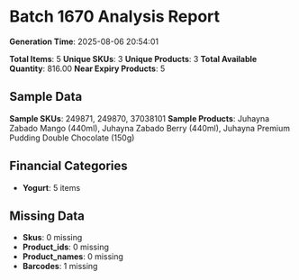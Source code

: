 # Batch 1670 Analysis Report

**Generation Time**: 2025-08-06 20:54:01

**Total Items**: 5
**Unique SKUs**: 3
**Unique Products**: 3
**Total Available Quantity**: 816.00
**Near Expiry Products**: 5

## Sample Data
**Sample SKUs**: 249871, 249870, 37038101
**Sample Products**: Juhayna Zabado Mango (440ml), Juhayna Zabado Berry (440ml), Juhayna Premium Pudding Double Chocolate (150g)

## Financial Categories
- **Yogurt**: 5 items

## Missing Data
- **Skus**: 0 missing
- **Product_ids**: 0 missing
- **Product_names**: 0 missing
- **Barcodes**: 1 missing
